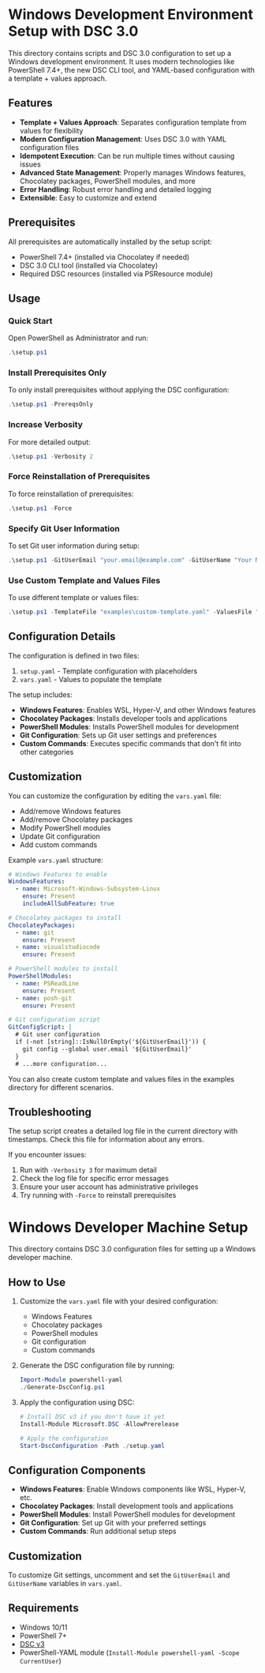 # Windows Development Environment Setup with DSC 3.0

This directory contains scripts and DSC 3.0 configuration to set up a Windows development environment. It uses modern technologies like PowerShell 7.4+, the new DSC CLI tool, and YAML-based configuration with a template + values approach.

## Features

- **Template + Values Approach**: Separates configuration template from values for flexibility
- **Modern Configuration Management**: Uses DSC 3.0 with YAML configuration files
- **Idempotent Execution**: Can be run multiple times without causing issues
- **Advanced State Management**: Properly manages Windows features, Chocolatey packages, PowerShell modules, and more
- **Error Handling**: Robust error handling and detailed logging
- **Extensible**: Easy to customize and extend

## Prerequisites

All prerequisites are automatically installed by the setup script:

- PowerShell 7.4+ (installed via Chocolatey if needed)
- DSC 3.0 CLI tool (installed via Chocolatey)
- Required DSC resources (installed via PSResource module)

## Usage

### Quick Start

Open PowerShell as Administrator and run:

```powershell
.\setup.ps1
```

### Install Prerequisites Only

To only install prerequisites without applying the DSC configuration:

```powershell
.\setup.ps1 -PrereqsOnly
```

### Increase Verbosity

For more detailed output:

```powershell
.\setup.ps1 -Verbosity 2
```

### Force Reinstallation of Prerequisites

To force reinstallation of prerequisites:

```powershell
.\setup.ps1 -Force
```

### Specify Git User Information

To set Git user information during setup:

```powershell
.\setup.ps1 -GitUserEmail "your.email@example.com" -GitUserName "Your Name"
```

### Use Custom Template and Values Files

To use different template or values files:

```powershell
.\setup.ps1 -TemplateFile "examples\custom-template.yaml" -ValuesFile "examples\custom-values.yaml"
```

## Configuration Details

The configuration is defined in two files:

1. `setup.yaml` - Template configuration with placeholders
2. `vars.yaml` - Values to populate the template

The setup includes:

- **Windows Features**: Enables WSL, Hyper-V, and other Windows features
- **Chocolatey Packages**: Installs developer tools and applications
- **PowerShell Modules**: Installs PowerShell modules for development
- **Git Configuration**: Sets up Git user settings and preferences
- **Custom Commands**: Executes specific commands that don't fit into other categories

## Customization

You can customize the configuration by editing the `vars.yaml` file:

- Add/remove Windows features
- Add/remove Chocolatey packages
- Modify PowerShell modules
- Update Git configuration
- Add custom commands

Example `vars.yaml` structure:

```yaml
# Windows Features to enable
WindowsFeatures:
  - name: Microsoft-Windows-Subsystem-Linux
    ensure: Present
    includeAllSubFeature: true

# Chocolatey packages to install
ChocolateyPackages:
  - name: git
    ensure: Present
  - name: visualstudiocode
    ensure: Present

# PowerShell modules to install
PowerShellModules:
  - name: PSReadLine
    ensure: Present
  - name: posh-git
    ensure: Present

# Git configuration script
GitConfigScript: |
  # Git user configuration
  if (-not [string]::IsNullOrEmpty('${GitUserEmail}')) {
    git config --global user.email '${GitUserEmail}'
  }
  # ...more configuration...
```

You can also create custom template and values files in the examples directory for different scenarios.

## Troubleshooting

The setup script creates a detailed log file in the current directory with timestamps. Check this file for information about any errors.

If you encounter issues:

1. Run with `-Verbosity 3` for maximum detail
2. Check the log file for specific error messages
3. Ensure your user account has administrative privileges
4. Try running with `-Force` to reinstall prerequisites

# Windows Developer Machine Setup

This directory contains DSC 3.0 configuration files for setting up a Windows developer machine.

## How to Use

1. Customize the `vars.yaml` file with your desired configuration:
   - Windows Features
   - Chocolatey packages
   - PowerShell modules
   - Git configuration
   - Custom commands

2. Generate the DSC configuration file by running:
   ```powershell
   Import-Module powershell-yaml
   ./Generate-DscConfig.ps1
   ```

3. Apply the configuration using DSC:
   ```powershell
   # Install DSC v3 if you don't have it yet
   Install-Module Microsoft.DSC -AllowPrerelease

   # Apply the configuration
   Start-DscConfiguration -Path ./setup.yaml
   ```

## Configuration Components

- **Windows Features**: Enable Windows components like WSL, Hyper-V, etc.
- **Chocolatey Packages**: Install development tools and applications
- **PowerShell Modules**: Install PowerShell modules for development
- **Git Configuration**: Set up Git with your preferred settings
- **Custom Commands**: Run additional setup steps

## Customization

To customize Git settings, uncomment and set the `GitUserEmail` and `GitUserName` variables in `vars.yaml`.

## Requirements

- Windows 10/11
- PowerShell 7+
- [DSC v3](https://learn.microsoft.com/en-us/powershell/dsc/concepts/dsc3-overview)
- PowerShell-YAML module (`Install-Module powershell-yaml -Scope CurrentUser`)
